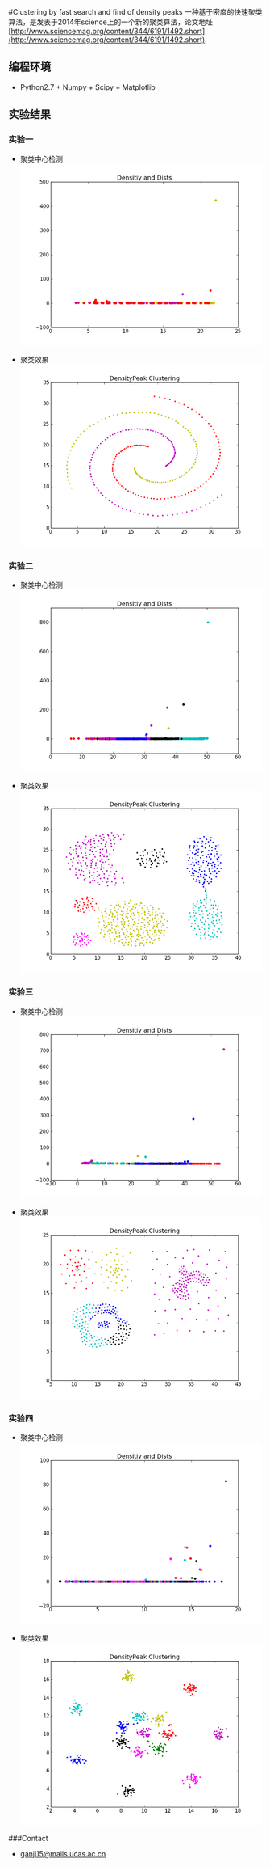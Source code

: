 #Clustering by fast search and find of density peaks
一种基于密度的快速聚类算法，是发表于2014年science上的一个新的聚类算法，论文地址[http://www.sciencemag.org/content/344/6191/1492.short](http://www.sciencemag.org/content/344/6191/1492.short).

## 编程环境
* Python2.7 + Numpy + Scipy + Matplotlib

## 实验结果
### 实验一
* 聚类中心检测
![origin_data](https://github.com/ganji15/ClusteringLearning/blob/master/Clustering/DensityPeak/Spiral_densitypeak.png)

* 聚类效果
![clusterin_result](https://github.com/ganji15/ClusteringLearning/blob/master/Clustering/DensityPeak/Spiral.png)

### 实验二
* 聚类中心检测
![origin_data](https://github.com/ganji15/ClusteringLearning/blob/master/Clustering/DensityPeak/Aggregation_densitypeak.png)

* 聚类效果
![clusterin_result](https://github.com/ganji15/ClusteringLearning/blob/master/Clustering/DensityPeak/Aggregation.png)

### 实验三
* 聚类中心检测
![origin_data](https://github.com/ganji15/ClusteringLearning/blob/master/Clustering/DensityPeak/Compound_densitypeak.png)

* 聚类效果
![clusterin_result](https://github.com/ganji15/ClusteringLearning/blob/master/Clustering/DensityPeak/Compound.png)

### 实验四
* 聚类中心检测
![origin_data](https://github.com/ganji15/ClusteringLearning/blob/master/Clustering/DensityPeak/R15_densitypeak.png)

* 聚类效果
![clusterin_result](https://github.com/ganji15/ClusteringLearning/blob/master/Clustering/DensityPeak/R15.png)

###Contact
* ganji15@mails.ucas.ac.cn
